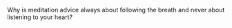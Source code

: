 Why is meditation advice always about following the breath and never about listening to your heart?

